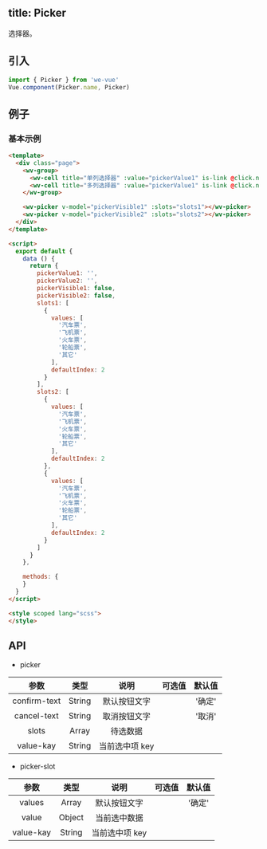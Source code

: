 title: Picker
---
选择器。

## 引入

```js
import { Picker } from 'we-vue'
Vue.component(Picker.name, Picker)
```

## 例子

### 基本示例

```html
<template>
  <div class="page">
    <wv-group>
      <wv-cell title="单列选择器" :value="pickerValue1" is-link @click.native="pickerVisible1 = true"></wv-cell>
      <wv-cell title="多列选择器" :value="pickerValue1" is-link @click.native="pickerVisible2 = true"></wv-cell>
    </wv-group>

    <wv-picker v-model="pickerVisible1" :slots="slots1"></wv-picker>
    <wv-picker v-model="pickerVisible2" :slots="slots2"></wv-picker>
  </div>
</template>

<script>
  export default {
    data () {
      return {
        pickerValue1: '',
        pickerValue2: '',
        pickerVisible1: false,
        pickerVisible2: false,
        slots1: [
          {
            values: [
              '汽车票',
              '飞机票',
              '火车票',
              '轮船票',
              '其它'
            ],
            defaultIndex: 2
          }
        ],
        slots2: [
          {
            values: [
              '汽车票',
              '飞机票',
              '火车票',
              '轮船票',
              '其它'
            ],
            defaultIndex: 2
          },
          {
            values: [
              '汽车票',
              '飞机票',
              '火车票',
              '轮船票',
              '其它'
            ],
            defaultIndex: 2
          }
        ]
      }
    },

    methods: {
    }
  }
</script>

<style scoped lang="scss">
</style>

```

## API

- picker

|   参数   |   类型    |   说明   | 可选值  |  默认值  |
| :----: | :-----: | :----: | :--: | :---: |
| confirm-text  | String  |  默认按钮文字   |      |   '确定'    |
| cancel-text  | String  |  取消按钮文字   |      |   '取消'    |
| slots  | Array  |  待选数据   |      |       |
| value-kay  | String  |  当前选中项 key   |      |       |

- picker-slot

|   参数   |   类型    |   说明   | 可选值  |  默认值  |
| :----: | :-----: | :----: | :--: | :---: |
| values  | Array  |  默认按钮文字   |      |   '确定'    |
| value  | Object  |  当前选中数据   |      |       |
| value-kay  | String  |  当前选中项 key   |      |       |

